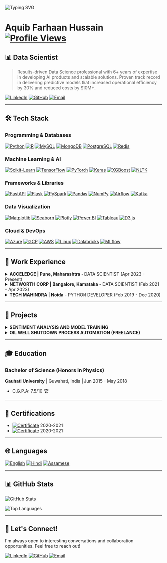 ![Typing SVG](https://readme-typing-svg.herokuapp.com?color=F7DF1E&lines=Welcome+to+My+Profile!;I+love+Python+and+AI!)
# Aquib Farhaan Hussain <a href="#"><img src="https://komarev.com/ghpvc/?username=aquib97&color=blue" alt="Profile Views"></a>
## 📊 Data Scientist

> Results-driven Data Science professional with 6+ years of expertise in developing AI products and scalable solutions. Proven track record in delivering predictive models that increased operational efficiency by 30% and reduced costs by $10M+.

[![LinkedIn](https://img.shields.io/badge/LinkedIn-0077B5?style=for-the-badge&logo=linkedin&logoColor=white)](https://linkedin.com/in/aquibfarhaan/) [![GitHub](https://img.shields.io/badge/GitHub-100000?style=for-the-badge&logo=github&logoColor=white)](https://github.com/aquib97) [![Email](https://img.shields.io/badge/Email-D14836?style=for-the-badge&logo=gmail&logoColor=white)](mailto:aquib.farhaan2@gmail.com)

---

## 🛠️ Tech Stack

### Programming & Databases
<i class="devicon-python-plain"></i>
[![Python](https://img.shields.io/badge/-Python-3776AB?style=for-the-badge&logo=python&logoColor=white)](https://www.python.org/ "Python")
[![R](https://img.shields.io/badge/-R-276DC3?style=for-the-badge&logo=r&logoColor=white)](https://www.r-project.org/ "R")
[![MySQL](https://img.shields.io/badge/-MySQL-4479A1?style=for-the-badge&logo=mysql&logoColor=white)](https://www.mysql.com/ "MySQL")
[![MongoDB](https://img.shields.io/badge/-MongoDB-47A248?style=for-the-badge&logo=mongodb&logoColor=white)](https://www.mongodb.com/ "MongoDB")
[![PostgreSQL](https://img.shields.io/badge/-PostgreSQL-336791?style=for-the-badge&logo=postgresql&logoColor=white)](https://www.postgresql.org/ "PostgreSQL")
[![Redis](https://img.shields.io/badge/-Redis-DC382D?style=for-the-badge&logo=redis&logoColor=white)](https://redis.io/ "Redis")

### Machine Learning & AI
[![Scikit-Learn](https://img.shields.io/badge/-Scikit--Learn-F7931E?style=for-the-badge&logo=scikit-learn&logoColor=white)](https://scikit-learn.org/ "Scikit-Learn")
[![TensorFlow](https://img.shields.io/badge/-TensorFlow-FF6F00?style=for-the-badge&logo=tensorflow&logoColor=white)](https://www.tensorflow.org/ "TensorFlow")
[![PyTorch](https://img.shields.io/badge/-PyTorch-EE4C2C?style=for-the-badge&logo=pytorch&logoColor=white)](https://pytorch.org/ "PyTorch")
[![Keras](https://img.shields.io/badge/-Keras-D00000?style=for-the-badge&logo=keras&logoColor=white)](https://keras.io/ "Keras")
[![XGBoost](https://img.shields.io/badge/-XGBoost-AA4A44?style=for-the-badge&logo=xgboost&logoColor=white)](https://xgboost.readthedocs.io/ "XGBoost")
[![NLTK](https://img.shields.io/badge/-NLTK-008080?style=for-the-badge&logo=nltk&logoColor=white)](https://www.nltk.org/ "NLTK")

### Frameworks & Libraries
[![FastAPI](https://img.shields.io/badge/-FastAPI-009688?style=for-the-badge&logo=fastapi&logoColor=white)](https://fastapi.tiangolo.com/ "FastAPI")
[![Flask](https://img.shields.io/badge/-Flask-000000?style=for-the-badge&logo=flask&logoColor=white)](https://flask.palletsprojects.com/ "Flask")
[![PySpark](https://img.shields.io/badge/-Apache%20Spark-E25A1C?style=for-the-badge&logo=apachespark&logoColor=white)](https://spark.apache.org/ "Apache Spark")
[![Pandas](https://img.shields.io/badge/-Pandas-150458?style=for-the-badge&logo=pandas&logoColor=white)](https://pandas.pydata.org/ "Pandas")
[![NumPy](https://img.shields.io/badge/-NumPy-013243?style=for-the-badge&logo=numpy&logoColor=white)](https://numpy.org/ "NumPy")
[![Airflow](https://img.shields.io/badge/-Apache%20Airflow-017CEE?style=for-the-badge&logo=apacheairflow&logoColor=white)](https://airflow.apache.org/ "Apache Airflow")
[![Kafka](https://img.shields.io/badge/-Apache%20Kafka-231F20?style=for-the-badge&logo=apachekafka&logoColor=white)](https://kafka.apache.org/ "Apache Kafka")

### Data Visualization
[![Matplotlib](https://img.shields.io/badge/-Matplotlib-11557C?style=for-the-badge&logo=matplotlib&logoColor=white)](https://matplotlib.org/ "Matplotlib")
[![Seaborn](https://img.shields.io/badge/-Seaborn-1F77B4?style=for-the-badge&logo=seaborn&logoColor=white)](https://seaborn.pydata.org/ "Seaborn")
[![Plotly](https://img.shields.io/badge/-Plotly-3F4F75?style=for-the-badge&logo=plotly&logoColor=white)](https://plotly.com/ "Plotly")
[![Power BI](https://img.shields.io/badge/-Power%20BI-F2C811?style=for-the-badge&logo=powerbi&logoColor=white)](https://powerbi.microsoft.com/ "Power BI")
[![Tableau](https://img.shields.io/badge/-Tableau-E97627?style=for-the-badge&logo=tableau&logoColor=white)](https://www.tableau.com/ "Tableau")
[![D3.js](https://img.shields.io/badge/-D3.js-F9A03C?style=for-the-badge&logo=d3dotjs&logoColor=white)](https://d3js.org/ "D3.js")

### Cloud & DevOps
[![Azure](https://img.shields.io/badge/-Microsoft%20Azure-0078D4?style=for-the-badge&logo=microsoftazure&logoColor=white)](https://azure.microsoft.com/ "Microsoft Azure")
[![GCP](https://img.shields.io/badge/-Google%20Cloud-4285F4?style=for-the-badge&logo=googlecloud&logoColor=white)](https://cloud.google.com/ "Google Cloud Platform")
[![AWS](https://img.shields.io/badge/-Amazon%20Web%20Services-FF9900?style=for-the-badge&logo=amazonaws&logoColor=white)](https://aws.amazon.com/ "Amazon Web Services")
[![Linux](https://img.shields.io/badge/-Linux-FCC624?style=for-the-badge&logo=linux&logoColor=black)](https://www.linux.org/ "Linux")
[![Databricks](https://img.shields.io/badge/-Databricks-FF3621?style=for-the-badge&logo=databricks&logoColor=white)](https://www.databricks.com/ "Databricks")
[![MLflow](https://img.shields.io/badge/-MLflow-0194E2?style=for-the-badge&logo=mlflow&logoColor=white)](https://mlflow.org/ "MLflow")

---

## 💼 Work Experience

<details>
<summary><strong>ACCELEDGE | Pune, Maharashtra</strong> - DATA SCIENTIST (Apr 2023 - Present)</summary>

#### VOICE BOT PLATFORM
- Engineered a scalable voice bot integrated with dialer API, managing 10,000+ daily calls through MongoDB and temporary caching, resulting in 40% improved customer engagement.
- Created an end-to-end service for real-time audio interactions with speech-to-text transcription and multilingual support, reducing response time by 65% and increasing user satisfaction by 45%.
- Integrated GenAI (OpenAI + LangChain) to generate dynamic responses, boosting system efficiency by 35% and expanding language capabilities to support 8+ languages.
- Established a robust audio response pipeline with session-aware memory management, decreasing latency by 50% while maintaining 99.5% uptime.

#### WEB BOT PLATFORM
- Created a scalable chatbot platform for web and WhatsApp applications using JSON-based architecture, increasing user engagement by 55% and reducing customer service costs by 30%.
- Configured MongoDB for session management and applied RAG techniques with LLM and Hugging Face models, improving response accuracy by 40% and reducing processing time by 25%.
- Enhanced platform functionality with API integration, sentiment analysis, and multilingual support, resulting in 65% higher user retention and 70% faster query resolution.

#### AUDIO PROCESSING AND NLP AUTOMATION
- Constructed FastAPI microservices for multilingual audio pipelines with SpeechBrain and Google STT, processing 5,000+ monthly audio files with 98% accuracy.
- Architected APIs with flexible input support, token-based security, and fault handling, reducing system failures by 75% and improving cross-language NLP task efficiency by 60%.

#### DATA SCRAPING AND AUTOMATION
- Developed Selenium-based web scraping tool that reduced manual data collection time by 90%, extracting and processing 500+ data files daily.
- Established post-processing pipelines and daily logging system integrated with SQL database, enabling real-time visualization that improved decision-making speed by 70%.
</details>

<details>
<summary><strong>NETWORTH CORP | Bangalore, Karnataka</strong> - DATA SCIENTIST (Feb 2021 - Apr 2023)</summary>

#### TOTAL EXTRACT LOSS OPTIMIZATION
- Conducted root cause analysis using regression techniques and Shap value-driven feature importance, identifying 8 key factors affecting yield loss.
- Formulated optimal process control parameters based on historical data analysis, resulting in 0.65% yield increase and $450K annual savings.
- Engineered scalable data models and pipelines that accelerated analysis of high-volume datasets by 40%, enabling weekly instead of monthly reporting.

#### SPACE OPTIMIZATION
- Devised an optimization algorithm for SKU combination in route assembly, maximizing truck space utilization by 35% and reducing transportation costs by $300K monthly.

#### ELECTRICITY FORECAST IN BREWERIES
- Analyzed 15-minute interval electricity consumption patterns across brewery operations, identifying peak usage periods and optimization opportunities.
- Applied time series forecasting techniques achieving 90% prediction accuracy with LSTM models, enabling 15% reduction in electricity costs through optimized scheduling.

#### OTHER ACHIEVEMENTS
- Programmed an automation tool for MRP controller validation and SAP responsibility management, handling 20+ daily incidents automatically and reducing manual processing time by 85%.
- Built an SLA breach monitoring system with automated alerts, helping prioritize critical cases and contributing to $10M cost savings through improved incident management.
</details>

<details>
<summary><strong>TECH MAHINDRA | Noida</strong> - PYTHON DEVELOPER (Feb 2019 - Dec 2020)</summary>

- Created Python-based data processing applications that improved operational efficiency by 30% and reduced manual data handling by 65%.
- Established ETL processes using Pandas and NumPy, processing 2TB+ of data monthly from various sources with 99.8% accuracy.
- Developed RESTful APIs with Flask that decreased system integration time by 40% and enabled real-time data exchange between 5+ systems.
- Collaborated with cross-functional teams to deliver data-driven solutions that reduced decision-making time by 50%.
- Systematized reporting processes, cutting report generation time by 75% and eliminating errors while improving data visualization by 60%.
</details>

---

## 🚀 Projects

<details>
<summary><strong>SENTIMENT ANALYSIS AND MODEL TRAINING</strong></summary>

- Processed and analyzed 1.6M Twitter records to classify sentiment with 92% accuracy, improving customer insight generation by 40%.
- Evaluated multiple models (GloVe+Stacked Bi-LSTM, ANN, Logistic Regression), achieving 15% performance improvement over baseline models.
</details>

<details>
<summary><strong>OIL WELL SHUTDOWN PROCESS AUTOMATION (FREELANCE)</strong></summary>

- Examined neighboring well behavior within specified radius of center well shutdown, analyzing 13GB of data from 60 wells.
- Applied predictive analysis techniques that reduced shutdown planning time by 65% and improved production forecasting accuracy by 30%.
- Automated visualization process, enabling stakeholders to identify patterns 5x faster and make data-driven decisions.
</details>

---

## 🎓 Education

### Bachelor of Science (Honors in Physics)
**Gauhati University** | Guwahati, India | Jun 2015 - May 2018
- C.G.P.A: 7.5/10 🏆

---

## 📜 Certifications

- <span><a href="#"><img src="https://img.shields.io/badge/Certificate-Machine_Learning_Masters%20iNeuron%20Intelligence-blue" alt="Certificate"></a></span> 2020-2021
- <span><a href="#"><img src="https://img.shields.io/badge/Certificate-Business_Analytics_Masters%20iNeuron%20Intelligence-orange" alt="Certificate"></a></span> 2020-2021

---

## 🌐 Languages

<span><a href="#"><img src="https://img.shields.io/badge/English-Fluent-blue" alt="English"></a></span>
<span><a href="#"><img src="https://img.shields.io/badge/Hindi-Native-green" alt="Hindi"></a></span>
<span><a href="#"><img src="https://img.shields.io/badge/Assamese-Native-green" alt="Assamese"></a></span>

---

## 📊 GitHub Stats

![GitHub Stats](https://github-readme-stats.vercel.app/api?username=aquib97&show_icons=true&theme=radical)

![Top Languages](https://github-readme-stats.vercel.app/api/top-langs/?username=aquib97&layout=compact&theme=radical)

---

## 🤝 Let's Connect!

I'm always open to interesting conversations and collaboration opportunities. Feel free to reach out!

[![LinkedIn](https://img.shields.io/badge/Let's_connect_on-LinkedIn-0077B5?style=for-the-badge&logo=linkedin&logoColor=white)](https://linkedin.com/in/aquibfarhaan/)
[![GitHub](https://img.shields.io/badge/Check_my_repos_on-GitHub-100000?style=for-the-badge&logo=github&logoColor=white)](https://github.com/aquib97)
[![Email](https://img.shields.io/badge/Send_me_an-Email-D14836?style=for-the-badge&logo=gmail&logoColor=white)](mailto:aquib.farhaan2@gmail.com)

